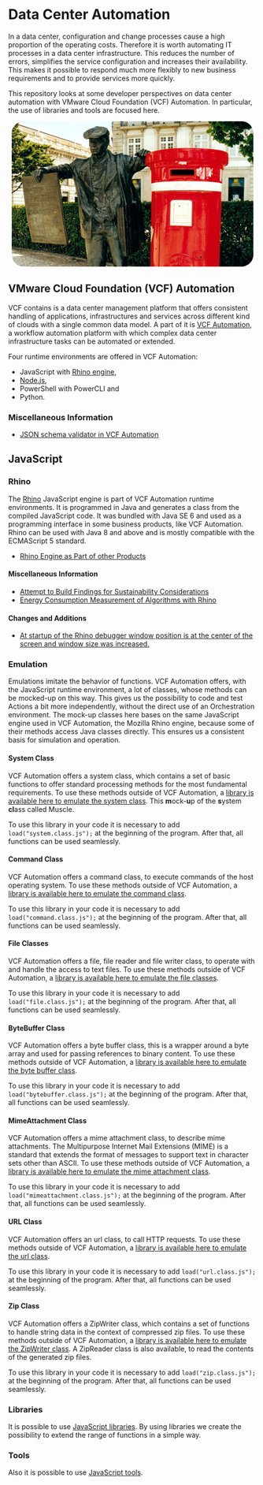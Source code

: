# Data Center Automation

In a data center, configuration and change processes cause a high proportion of the operating costs. Therefore it is worth automating IT processes in a data center infrastructure. This reduces the number of errors, simplifies the service configuration and increases their availability. This makes it possible to respond much more flexibly to new business requirements and to provide services more quickly.

This repository looks at some developer perspectives on data center automation with VMware Cloud Foundation (VCF) Automation. In particular, the use of libraries and tools are focused here.

<p align="center"><img src="images/newspaperSeller.png"></p>

## VMware Cloud Foundation (VCF) Automation

VCF contains is a data center management platform that offers consistent handling of applications, infrastructures and services across different kind of clouds with a single common data model. A part of it is [VCF Automation](https://www.vmware.com/products/cloud-infrastructure/cloud-foundation-automation), a workflow automation platform with which complex data center infrastructure tasks can be automated or extended.

Four runtime environments are offered in VCF Automation:
* JavaScript with [Rhino engine](https://github.com/mozilla/rhino/),
* [Node.js](https://nodejs.org),
* PowerShell with PowerCLI and
* Python.

### Miscellaneous Information

* [JSON schema validator in VCF Automation](https://github.com/mozilla/rhino/discussions/1466)

## JavaScript

### Rhino

The [Rhino](https://github.com/mozilla/rhino) JavaScript engine is part of VCF Automation runtime environments. It is programmed in Java and generates a class from the compiled JavaScript code. It was bundled with Java SE 6 and used as a programming interface in some business products, like VCF Automation. Rhino can be used with Java 8 and above and is mostly compatible with the ECMAScript 5 standard.

* [Rhino Engine as Part of other Products](https://github.com/mozilla/rhino/discussions/1425)

#### Miscellaneous Information

* [Attempt to Build Findings for Sustainability Considerations](https://github.com/orgs/Green-Software-Foundation/discussions/142)
* [Energy Consumption Measurement of Algorithms with Rhino](https://github.com/mozilla/rhino/discussions/1455)

#### Changes and Additions

* [At startup of the Rhino debugger window position is at the center of the screen and window size was increased.](https://github.com/StSchnell/Data-Center-Automation/blob/main/org/mozilla/javascript/tools/debugger/Main.java)

### Emulation

Emulations imitate the behavior of functions. VCF Automation offers, with the JavaScript runtime environment, a lot of classes, whose methods can be mocked-up on this way. This gives us the possibility to code and test Actions a bit more independently, without the direct use of an Orchestration environment. The mock-up classes here bases on the same JavaScript engine used in VCF Automation, the Mozilla Rhino engine, because some of their methods access Java classes directly. This ensures us a consistent basis for simulation and operation.

#### System Class

VCF Automation offers a system class, which contains a set of basic functions to offer standard processing methods for the most fundamental requirements. To use these methods outside of VCF Automation, a [library is available here to emulate the system class](https://github.com/StSchnell/Data-Center-Automation/blob/main/system.class.js). This **m**ock-**u**p of the **s**ystem **cl**ass called Muscle. 

To use this library in your code it is necessary to add `load("system.class.js");` at the beginning of the program. After that, all functions can be used seamlessly.

#### Command Class

VCF Automation offers a command class, to execute commands of the host operating system. To use these methods outside of VCF Automation, a [library is available here to emulate the command class](https://github.com/StSchnell/Data-Center-Automation/blob/main/command.class.js).

To use this library in your code it is necessary to add `load("command.class.js");` at the beginning of the program. After that, all functions can be used seamlessly.

#### File Classes

VCF Automation offers a file, file reader and file writer class, to operate with and handle the access to text files. To use these methods outside of VCF Automation, a [library is available here to emulate the file classes](https://github.com/StSchnell/Data-Center-Automation/blob/main/file.class.js).

To use this library in your code it is necessary to add `load("file.class.js");` at the beginning of the program. After that, all functions can be used seamlessly.

#### ByteBuffer Class

VCF Automation offers a byte buffer class, this is a wrapper around a byte array and used for passing references to binary content. To use these methods outside of VCF Automation, a [library is available here to emulate the byte buffer class](https://github.com/StSchnell/Data-Center-Automation/blob/main/bytebuffer.class.js).

To use this library in your code it is necessary to add `load("bytebuffer.class.js");` at the beginning of the program. After that, all functions can be used seamlessly.

#### MimeAttachment Class

VCF Automation offers a mime attachment class, to describe mime attachments. The Multipurpose Internet Mail Extensions (MIME) is a standard that extends the format of messages to support text in character sets other than ASCII. To use these methods outside of VCF Automation, a [library is available here to emulate the mime attachment class](https://github.com/StSchnell/Data-Center-Automation/blob/main/mimeattachment.class.js).

To use this library in your code it is necessary to add `load("mimeattachment.class.js");` at the beginning of the program. After that, all functions can be used seamlessly.

#### URL Class

VCF Automation offers an url class, to call HTTP requests. To use these methods outside of VCF Automation, a [library is available here to emulate the url class](https://github.com/StSchnell/Data-Center-Automation/blob/main/url.class.js).

To use this library in your code it is necessary to add `load("url.class.js");` at the beginning of the program. After that, all functions can be used seamlessly.

#### Zip Class

VCF Automation offers a ZipWriter class, which contains a set of functions to handle string data in the context of compressed zip files. To use these methods outside of VCF Automation, a [library is available here to emulate the ZipWriter class](https://github.com/StSchnell/Data-Center-Automation/blob/main/zip.class.js). A ZipReader class is also available, to read the contents of the generated zip files.

To use this library in your code it is necessary to add `load("zip.class.js");` at the beginning of the program. After that, all functions can be used seamlessly.

### Libraries

It is possible to use [JavaScript libraries](JavaScriptLibraries.md). By using libraries we create the possibility to extend the range of functions in a simple way.

### Tools

Also it is possible to use [JavaScript tools](JavaScriptTools.md).
